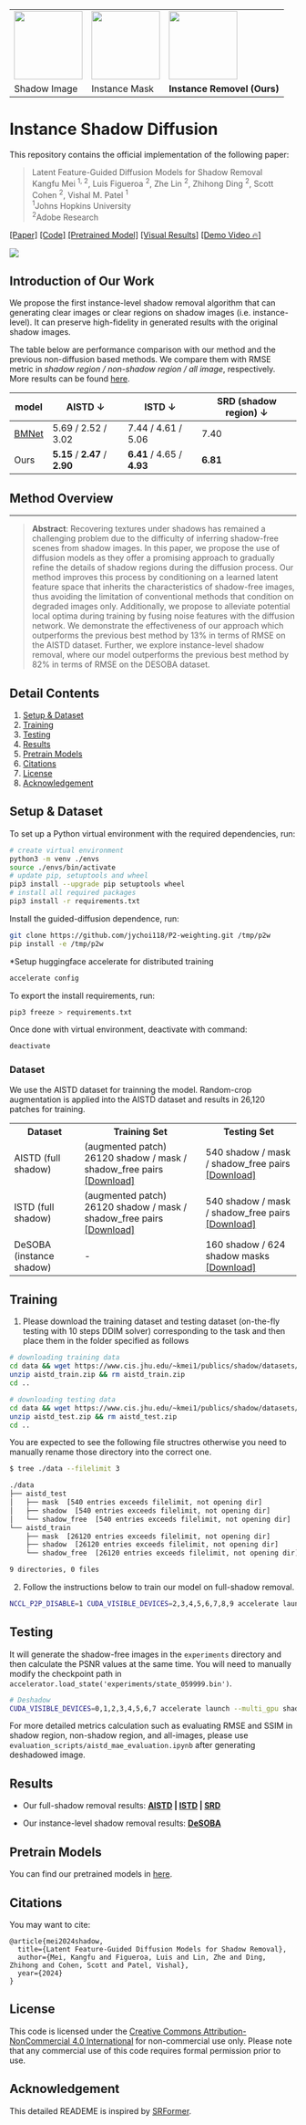 <table>
  <tr>
    <td><img src='figs/web-shadow0578.jpg' width="120px" /></td>
    <td><img src='figs/web-shadow0578_mask.png' width="120px" /></td>
    <td><img src='figs/web-shadow0578_ours.png' width="120px"/></td> 
  </tr>
  <tr>
  <td>Shadow Image</td>
  <td>Instance Mask</td>
  <td><b>Instance Removel (Ours)</b></td>
  </tr>
</table>

# Instance Shadow Diffusion
This repository contains the official implementation of the following paper:
> Latent Feature-Guided Diffusion Models for Shadow Removal <br>
> Kangfu Mei <sup>1, 2</sup>, Luis Figueroa <sup>2</sup>, Zhe Lin <sup>2</sup>, Zhihong Ding <sup>2</sup>, Scott Cohen <sup>2</sup>, Vishal M. Patel <sup>1</sup>  <br>
> <sup>1</sup>Johns Hopkins University <br>
> <sup>2</sup>Adobe Research <br>

[\[Paper\]](https://kfmei.page/shadow-diffusion/instance_shadow.pdf) [\[Code\]](https://github.com/MKFMIKU/Instance-Shadow-Diffusion) [\[Pretrained Model\]](#pretrain-models) [\[Visual Results\]]() [\[Demo Video 🔥\]](https://www.youtube.com/watch?v=WvWBoOZR208)

![](figs/instance_result.png)

## Introduction of Our Work
We propose the first instance-level shadow removal algorithm that can generating clear images or clear regions on shadow images (i.e. instance-level).
It can preserve high-fidelity in generated results with the original shadow images.


The table below are performance comparison with our method and the previous non-diffusion based methods. We compare them with RMSE metric in *shadow region / non-shadow region / all image*, respectively. More results can be found [here](#result).

| model          | AISTD &darr; | ISTD &darr; | SRD (shadow region)  &darr; |
|----------------|-------|--------|--------|
| [BMNet](https://github.com/KevinJ-Huang/BMNet) | 5.69 / 2.52 / 3.02 | 7.44 / 4.61 / 5.06 | 7.40 |
| Ours | **5.15** / **2.47** / **2.90** | **6.41** / 4.65 / **4.93**  | **6.81** |


## Method Overview
<!-- <p align="center"> <img width="1000" src="figs/simple_compare.png"> </p> -->


---

> <b>Abstract</b>: Recovering textures under shadows has remained a challenging problem due to the difficulty of inferring shadow-free scenes from shadow images. In this paper, we propose the use of diffusion models as they offer a promising approach to gradually refine the details of shadow regions during the diffusion process. Our method improves this process by conditioning on a learned latent feature space that inherits the characteristics of shadow-free images, thus avoiding the limitation of conventional methods that condition on degraded images only. Additionally, we propose to alleviate potential local optima during training by fusing noise features with the diffusion network. We demonstrate the effectiveness of our approach which outperforms the previous best method by 13\% in terms of RMSE on the AISTD dataset. Further, we explore instance-level shadow removal, where our model outperforms the previous best method by 82\% in terms of RMSE on the DESOBA dataset.

## Detail Contents
1. [Setup & Dataset](#setup--dataset)
2. [Training](#training)
3. [Testing](#testing)
5. [Results](#results)
6. [Pretrain Models](#pretrain-models)
7. [Citations](#citations)
8. [License](#license)
9. [Acknowledgement](#acknowledgement)

## Setup & Dataset

To set up a Python virtual environment with the required dependencies, run:
```bash
# create virtual environment
python3 -m venv ./envs
source ./envs/bin/activate
# update pip, setuptools and wheel
pip3 install --upgrade pip setuptools wheel
# install all required packages
pip3 install -r requirements.txt
```

Install the guided-diffusion dependence, run:
```bash
git clone https://github.com/jychoi118/P2-weighting.git /tmp/p2w
pip install -e /tmp/p2w
```

*Setup huggingface accelerate for distributed training
```bash
accelerate config
```

To export the install requirements, run:
```bash
pip3 freeze > requirements.txt
```

Once done with virtual environment, deactivate with command:
```bash
deactivate
```

### Dataset
We use the AISTD dataset for trainning the model. Random-crop augmentation is applied into the AISTD dataset and results in 26,120 patches for training.
<table>
  <tr>
    <th>Dataset</th>
    <th>Training Set </th> 
    <th>Testing Set</th>
  </tr>
  <tr>
    <td>AISTD (full shadow)</td>
    <td> (augmented patch) 26120 shadow / mask / shadow_free pairs
    <br> 
    <a href="https://www.cis.jhu.edu/~kmei1/publics/shadow/datasets/aistd_train.zip">[Download]</a> 
    </td>
    </td>
    <td> 540 shadow / mask / shadow_free pairs
    <br> 
    <a href="https://www.cis.jhu.edu/~kmei1/publics/shadow/datasets/istd_test.zip">[Download]</a> 
    </td>
  </tr>
  <tr>
    <td>ISTD (full shadow)</td>
    <td> (augmented patch) 26120 shadow / mask / shadow_free pairs
    <br> 
    <a href="https://www.cis.jhu.edu/~kmei1/publics/shadow/datasets/istd_train.zip">[Download]</a> 
    </td>
    </td>
    <td> 540 shadow / mask / shadow_free pairs
    <br> 
    <a href="https://www.cis.jhu.edu/~kmei1/publics/shadow/datasets/aistd_test.zip">[Download]</a> 
    </td>
  </tr>
  <!-- <tr>
    <td>SRD (full shadow)</td>
    <td>-</td>
    <td> 408 shadow / mask / shadow_free pairs
    <br>
    <a href="https://www.cis.jhu.edu/~kmei1/publics/shadow/datasets/srd_test.zip">[Download]</a>
    </td>
  </tr> -->
  <tr>
    <td>DeSOBA (instance shadow)</td>
    <td>-</td>
    <td>160 shadow / 624 shadow masks
    <br>
    <a href="https://www.cis.jhu.edu/~kmei1/publics/shadow/datasets/desoba_test.zip">
    [Download]
    </a>
    </td>
  </tr>
</table>

## Training
1. Please download the training dataset and testing dataset (on-the-fly testing with 10 steps DDIM solver) corresponding to the task and then place them in the folder specified as follows
```bash
# downloading training data 
cd data && wget https://www.cis.jhu.edu/~kmei1/publics/shadow/datasets/aistd_train.zip
unzip aistd_train.zip && rm aistd_train.zip
cd ..

# downloading testing data
cd data && wget https://www.cis.jhu.edu/~kmei1/publics/shadow/datasets/aistd_test.zip
unzip aistd_test.zip && rm aistd_test.zip
cd ..
```

You are expected to see the following file structres otherwise you need to manually rename those directory into the correct one.
```bash
$ tree ./data --filelimit 3

./data
├── aistd_test
│   ├── mask  [540 entries exceeds filelimit, not opening dir]
│   ├── shadow  [540 entries exceeds filelimit, not opening dir]
│   └── shadow_free  [540 entries exceeds filelimit, not opening dir]
└── aistd_train
    ├── mask  [26120 entries exceeds filelimit, not opening dir]
    ├── shadow  [26120 entries exceeds filelimit, not opening dir]
    └── shadow_free  [26120 entries exceeds filelimit, not opening dir]

9 directories, 0 files
```

2. Follow the instructions below to train our model on full-shadow removal. 

```bash
NCCL_P2P_DISABLE=1 CUDA_VISIBLE_DEVICES=2,3,4,5,6,7,8,9 accelerate launch --multi_gpu shadow_aistd_train.py
```

## Testing
It will generate the shadow-free images in the `experiments` directory and then calculate the PSNR values at the same time. You will need to manually modify the checkpoint path in `accelerator.load_state('experiments/state_059999.bin')`.
```bash
# Deshadow
CUDA_VISIBLE_DEVICES=0,1,2,3,4,5,6,7 accelerate launch --multi_gpu shadow_aistd_test.py
```

For more detailed metrics calculation such as evaluating RMSE and SSIM in shadow region, non-shadow region, and all-images, please use `evaluation_scripts/aistd_mae_evaluation.ipynb` after generating deshadowed image.

## Results
- Our full-shadow removal results: <b> [AISTD](https://www.cis.jhu.edu/~kmei1/publics/shadow/results/aistd_ours.zip) | [ISTD](https://www.cis.jhu.edu/~kmei1/publics/shadow/results/istd_ours.zip) | [SRD](https://www.cis.jhu.edu/~kmei1/publics/shadow/results/srd_ours.zip) </b>

- Our instance-level shadow removal results: <b>[DeSOBA](https://www.cis.jhu.edu/~kmei1/publics/shadow/results/desoba_ours.zip)</b>


## Pretrain Models
You can find our pretrained models in [here](https://www.cis.jhu.edu/~kmei1/publics/shadow/pretrained_models/).

## Citations
You may want to cite:
```
@article{mei2024shadow,
  title={Latent Feature-Guided Diffusion Models for Shadow Removal},
  author={Mei, Kangfu and Figueroa, Luis and Lin, Zhe and Ding, Zhihong and Cohen, Scott and Patel, Vishal},
  year={2024}
}
```
## License
This code is licensed under the [Creative Commons Attribution-NonCommercial 4.0 International](https://creativecommons.org/licenses/by-nc/4.0/) for non-commercial use only.
Please note that any commercial use of this code requires formal permission prior to use.

## Acknowledgement
This detailed READEME is inspired by [SRFormer](https://github.com/HVision-NKU/SRFormer/blob/main/README.md).